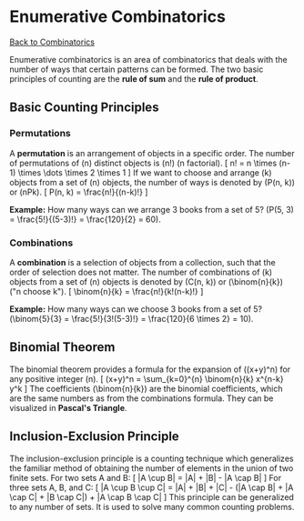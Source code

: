 # Enumerative Combinatorics

[Back to Combinatorics](./index.md)

Enumerative combinatorics is an area of combinatorics that deals with the number of ways that certain patterns can be formed. The two basic principles of counting are the **rule of sum** and the **rule of product**.

## Basic Counting Principles

### Permutations
A **permutation** is an arrangement of objects in a specific order. The number of permutations of \(n\) distinct objects is \(n!\) (n factorial).
\[ n! = n \times (n-1) \times \dots \times 2 \times 1 \]
If we want to choose and arrange \(k\) objects from a set of \(n\) objects, the number of ways is denoted by \(P(n, k)\) or \(nPk\).
\[ P(n, k) = \frac{n!}{(n-k)!} \]

**Example:**
How many ways can we arrange 3 books from a set of 5?
\(P(5, 3) = \frac{5!}{(5-3)!} = \frac{120}{2} = 60\).

### Combinations
A **combination** is a selection of objects from a collection, such that the order of selection does not matter. The number of combinations of \(k\) objects from a set of \(n\) objects is denoted by \(C(n, k)\) or \(\binom{n}{k}\) ("n choose k").
\[ \binom{n}{k} = \frac{n!}{k!(n-k)!} \]

**Example:**
How many ways can we choose 3 books from a set of 5?
\(\binom{5}{3} = \frac{5!}{3!(5-3)!} = \frac{120}{6 \times 2} = 10\).

## Binomial Theorem

The binomial theorem provides a formula for the expansion of \((x+y)^n\) for any positive integer \(n\).
\[ (x+y)^n = \sum_{k=0}^{n} \binom{n}{k} x^{n-k} y^k \]
The coefficients \(\binom{n}{k}\) are the binomial coefficients, which are the same numbers as from the combinations formula. They can be visualized in **Pascal's Triangle**.

## Inclusion-Exclusion Principle

The inclusion-exclusion principle is a counting technique which generalizes the familiar method of obtaining the number of elements in the union of two finite sets.
For two sets A and B:
\[ |A \cup B| = |A| + |B| - |A \cap B| \]
For three sets A, B, and C:
\[ |A \cup B \cup C| = |A| + |B| + |C| - (|A \cap B| + |A \cap C| + |B \cap C|) + |A \cap B \cap C| \]
This principle can be generalized to any number of sets. It is used to solve many common counting problems. 